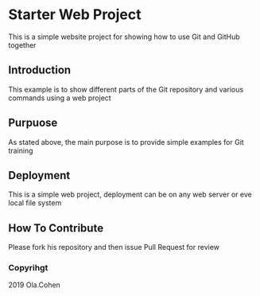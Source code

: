 # Starter Web Project

This is a simple website project for showing how to use Git and GitHub together

## Introduction

This example is to show different parts of the Git repository and various commands using a web project

## Purpuose

As stated above, the main purpose is to provide simple examples for Git training

## Deployment

This is a simple web project, deployment can be on any web server or eve local file system

## How To Contribute

Please fork his repository and then issue Pull Request for review

### Copyrihgt

2019 Ola.Cohen
